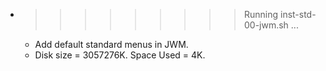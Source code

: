 * >>>>>>>>> Running inst-std-00-jwm.sh ...
  * Add default standard menus in JWM.
  * Disk size = 3057276K. Space Used = 4K.
